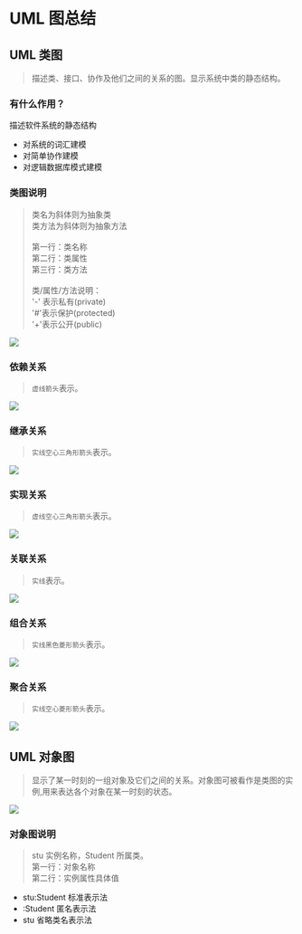 # UML 图总结
## UML 类图
> 描述类、接口、协作及他们之间的关系的图。显示系统中类的静态结构。

### 有什么作用？

描述软件系统的静态结构
- 对系统的词汇建模
- 对简单协作建模
- 对逻辑数据库模式建模

### 类图说明
> 类名为斜体则为抽象类<br>类方法为斜体则为抽象方法<br><br>第一行：类名称<br>第二行：类属性<br>第三行：类方法<br><br>类/属性/方法说明：<br> '-' 表示私有(private) <br>'#'表示保护(protected)<br>'+'表示公开(public)

<img src='img/uml-class-animal.jpg'>

### 依赖关系
> `虚线箭头`表示。

<img src='img/depend.png'>


### 继承关系
> `实线空心三角形箭头`表示。

<img src='img/extends.png'>

### 实现关系
> `虚线空心三角形箭头`表示。

<img src='img/implement.png'>

### 关联关系
> `实线`表示。

<img src='img/association.png'>

### 组合关系
> `实线黑色菱形箭头`表示。

<img src='img/combine.png'>

### 聚合关系
> `实线空心菱形箭头`表示。

<img src='img/aggregation.png'>

## UML 对象图
> 显示了某一时刻的一组对象及它们之间的关系。对象图可被看作是类图的实例,用来表达各个对象在某一时刻的状态。

<img src='img/uml-object.jpg'>

### 对象图说明
> stu 实例名称，Student 所属类。<br>第一行：对象名称<br>第二行：实例属性具体值

- stu:Student 标准表示法
- :Student 匿名表示法
- stu 省略类名表示法